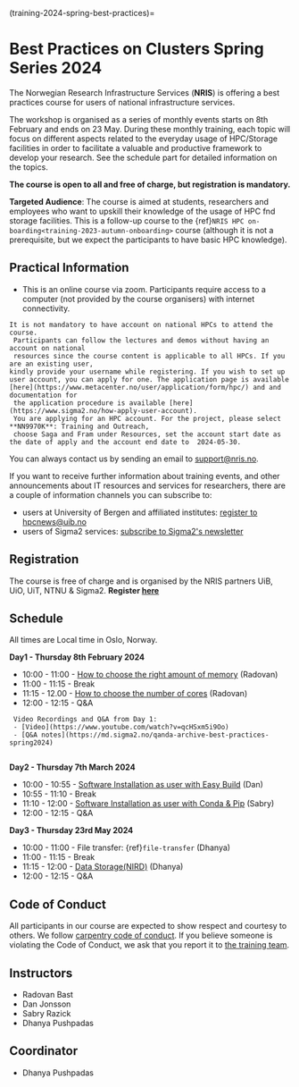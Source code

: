 (training-2024-spring-best-practices)=

# Best Practices on Clusters Spring Series 2024

The Norwegian Research Infrastructure Services (**NRIS**) is offering
a best practices course for users of national infrastructure services.

The workshop is organised as a series of monthly events starts on 8th February 
and ends on 23  May. During these monthly training, each topic  will focus on different 
aspects related to the everyday usage of HPC/Storage  facilities in order to facilitate
a valuable and productive framework to develop your research. See the schedule part for detailed information on the topics.   

**The course is open to all and free of charge, but registration is mandatory.**

**Targeted Audience**: The course is aimed at students, researchers and employees
who want to upskill  their knowledge of the usage of HPC fnd storage facilities. 
This is a follow-up course to the {ref}`NRIS HPC on-boarding<training-2023-autumn-onboarding>` course
(although it is not a prerequisite, but we expect the participants to have basic HPC knowledge).

## **Practical Information**

- This is an online course via zoom. Participants require access to a computer
(not provided by the course organisers) with internet connectivity.

```{note}
It is not mandatory to have account on national HPCs to attend the course.
 Participants can follow the lectures and demos without having an account on national
 resources since the course content is applicable to all HPCs. If you are an existing user,
kindly provide your username while registering. If you wish to set up user account, you can apply for one. The application page is available [here](https://www.metacenter.no/user/application/form/hpc/) and and documentation for
 the application procedure is available [here](https://www.sigma2.no/how-apply-user-account).
 You are applying for an HPC account. For the project, please select **NN9970K**: Training and Outreach,
 choose Saga and Fram under Resources, set the account start date as the date of apply and the account end date to  2024-05-30. 

```
You can always contact us by sending an email to [support@nris.no](mailto:support@nris.no).

If you want to receive further information about training events, and other announcements about IT resources
 and services for researchers, there are a couple of information channels you can subscribe to:
- users at University of Bergen and affiliated institutes: [register to hpcnews@uib.no](https://mailman.uib.no/listinfo/hpcnews)
- users of Sigma2 services: [subscribe to Sigma2's newsletter](https://sigma2.us13.list-manage.com/subscribe?u=4fd109ad79a5dca6dde7e4997&id=59b164c7b6)

## Registration

The course is free of charge and is organised by the NRIS partners UiB, UiO, UiT, NTNU & Sigma2.
**Register [here](https://skjemaker.app.uib.no/view.php?id=16408810)**

## Schedule

All times are Local time in Oslo, Norway.

**Day1 - Thursday 8th February 2024**

- 10:00 - 11:00 - [How to choose the right amount of memory](https://documentation.sigma2.no/jobs/choosing-memory-settings.html#choosing-memory-settings) (Radovan)
- 11:00 - 11:15 - Break
- 11:15 - 12.00 - [How to choose the number of cores](https://documentation.sigma2.no/jobs/choosing-number-of-cores.html#choosing-number-of-cores) (Radovan)
- 12:00 - 12:15 - Q&A

```{note}
 Video Recordings and Q&A from Day 1:
 - [Video](https://www.youtube.com/watch?v=qcHSxm5i9Oo)
 - [Q&A notes](https://md.sigma2.no/qanda-archive-best-practices-spring2024)
  
```

**Day2 - Thursday 7th March 2024**

- 10:00 - 10:55 - [Software Installation as user with Easy Build](https://documentation.sigma2.no/software/userinstallsw/easybuild.html) (Dan) 
- 10:55 - 11:10 - Break
- 11:10 - 12:00 - [Software Installation as user with Conda & Pip](https://documentation.sigma2.no/software/userinstallsw/conda.html) (Sabry) 
- 12:00 - 12:15 - Q&A

**Day3 - Thursday 23rd May 2024**

- 10:00 - 11:00 - File transfer: {ref}`file-transfer`
(Dhanya)
- 11:00 - 11:15 - Break
- 11:15 - 12:00 - [Data Storage(NIRD)](https://documentation.sigma2.no/files_storage/nird_lmd.html) (Dhanya)
- 12:00 - 12:15 - Q&A

## Code of Conduct

All participants in our course are expected to show respect and courtesy to
others. We follow [carpentry code of
conduct](https://docs.carpentries.org/topic_folders/policies/code-of-conduct.html#code-of-conduct-detailed-view).
If you believe someone is violating the Code of Conduct, we ask that you report
it to [the training team](mailto:training@nris.no).

## Instructors

- Radovan Bast
- Dan Jonsson
- Sabry Razick
- Dhanya Pushpadas

## Coordinator

- Dhanya Pushpadas
